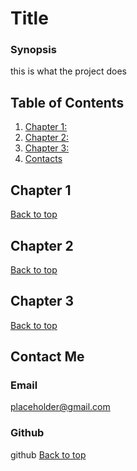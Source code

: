 # Title

### Synopsis

this is what the project does

## Table of Contents
1. [Chapter 1: ](https://github.com/jschuyl/README.generator#chapter-1)
2. [Chapter 2: ](https://github.com/jschuyl/README.generator#chapter-2)
3. [Chapter 3: ](https://github.com/jschuyl/README.generator#chapter-3)
4. [Contacts ](https://github.com/jschuyl/README.generator#contact-me)

## Chapter 1


[Back to top](https://github.com/jschuyl/README.generator#title)
## Chapter 2


[Back to top](https://github.com/jschuyl/README.generator#title)
## Chapter 3


[Back to top](https://github.com/jschuyl/README.generator#title)
## Contact Me
### Email
placeholder@gmail.com
### Github
github
[Back to top](https://github.com/jschuyl/README.generator#title)